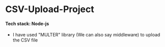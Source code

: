# CSV-Upload-Project
#### Tech stack: Node-js
- I have used "MULTER" library (We can also say middleware) to upload the CSV file 
